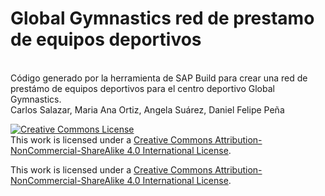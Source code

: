 # Global Gymnastics red de prestamo de equipos deportivos
<br/>
Código generado por la herramienta de SAP Build para crear una red de prestámo de equipos deportivos para el centro deportivo Global Gymnastics.
<br/>
Carlos Salazar, Maria Ana Ortiz, Angela Suárez, Daniel Felipe Peña

<a rel="license" href="http://creativecommons.org/licenses/by-nc-sa/4.0/"><img alt="Creative Commons License" style="border-width:0" src="https://i.creativecommons.org/l/by-nc-sa/4.0/88x31.png" /></a><br />This work is licensed under a <a rel="license" href="http://creativecommons.org/licenses/by-nc-sa/4.0/">Creative Commons Attribution-NonCommercial-ShareAlike 4.0 International License</a>.

This work is licensed under a [Creative Commons Attribution-NonCommercial-ShareAlike 4.0 International License](https://creativecommons.org/licenses/by-nc-sa/4.0/).


